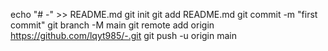 echo "# -" >> README.md
git init
git add README.md
git commit -m "first commit"
git branch -M main
git remote add origin https://github.com/lqyt985/-.git
git push -u origin main
